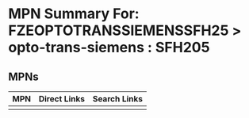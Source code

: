 



# MPN Summary For: FZEOPTOTRANSSIEMENSSFH25 > opto-trans-siemens : SFH205

## MPNs
  

|MPN|Direct Links|Search Links|
| :--- | :--- | :--- |
||||
